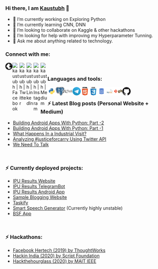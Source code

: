 ### Hi there, I am [Kaustubh][website] 👋

- 🔭 I’m currently working on Exploring Python
- 🌱 I’m currently learning CNN, DNN
- 👯 I’m looking to collaborate on Kaggle & other hackathons
- 🤔 I’m looking for help with improving my Hyperparameter Tunning.
- 💬 Ask me about anything related to technology.

### Connect with me:
[<img align="left" alt="website" width="22px" src="https://raw.githubusercontent.com/iconic/open-iconic/master/svg/globe.svg" />][website]
[<img align="left" alt="kaustubh | Facebook" width="22px" src="https://cdn.jsdelivr.net/npm/simple-icons@v3/icons/facebook.svg" />][facebook]
[<img align="left" alt="kaustubh | Twitter" width="22px" src="https://cdn.jsdelivr.net/npm/simple-icons@v3/icons/twitter.svg" />][twitter]
[<img align="left" alt="kaustubh | LinkedIn" width="22px" src="https://cdn.jsdelivr.net/npm/simple-icons@v3/icons/linkedin.svg" />][linkedin]
[<img align="left" alt="kaustubh | Instagram" width="22px" src="https://cdn.jsdelivr.net/npm/simple-icons@v3/icons/instagram.svg" />][instagram]
[<img align="left" alt="kaustubh | Medium" width="22px" src="https://cdn.jsdelivr.net/npm/simple-icons@v3/icons/medium.svg" />][medium]
<br />
### Languages and tools:
[<img align="left" alt="Python" width="26px" src="https://raw.githubusercontent.com/github/explore/78df643247d429f6cc873026c0622819ad797942/topics/python/python.png" />][website]
[<img align="left" alt="Postgresql" width="26px" src="https://raw.githubusercontent.com/github/explore/78df643247d429f6cc873026c0622819ad797942/topics/postgresql/postgresql.png" />][website]
[<img align="left" alt="Flask" width="26px" src="https://raw.githubusercontent.com/github/explore/78df643247d429f6cc873026c0622819ad797942/topics/flask/flask.png" />][website]
[<img align="left" alt="Telegram" width="26px" src="https://raw.githubusercontent.com/github/explore/78df643247d429f6cc873026c0622819ad797942/topics/telegram/telegram.png" />][website]
[<img align="left" alt="HTML5" width="26px" src="https://raw.githubusercontent.com/github/explore/80688e429a7d4ef2fca1e82350fe8e3517d3494d/topics/html/html.png" />][website]
[<img align="left" alt="CSS3" width="26px" src="https://raw.githubusercontent.com/github/explore/80688e429a7d4ef2fca1e82350fe8e3517d3494d/topics/css/css.png" />][website]
[<img align="left" alt="SQL" width="26px" src="https://raw.githubusercontent.com/github/explore/80688e429a7d4ef2fca1e82350fe8e3517d3494d/topics/sql/sql.png" />][website]
[<img align="left" alt="MySQL" width="26px" src="https://raw.githubusercontent.com/github/explore/80688e429a7d4ef2fca1e82350fe8e3517d3494d/topics/mysql/mysql.png" />][website]
[<img align="left" alt="Git" width="26px" src="https://raw.githubusercontent.com/github/explore/80688e429a7d4ef2fca1e82350fe8e3517d3494d/topics/git/git.png" />][website]
[<img align="left" alt="GitHub" width="26px" src="https://raw.githubusercontent.com/github/explore/78df643247d429f6cc873026c0622819ad797942/topics/github/github.png" />][website]

<br />

### ⚡ Latest Blog posts (Personal Website + Medium)
<!-- BLOG-POST-LIST:START -->
- [Building Android Apps With Python: Part -2](https://towardsdatascience.com/building-android-apps-with-python-part-2-1d8e78ef9166?source=rss-603da2b47f57------2)
- [Building Android Apps With Python: Part -1](https://towardsdatascience.com/building-android-apps-with-python-part-1-603820bebde8?source=rss-603da2b47f57------2)
- [What Happens In a Industrial Visit?](https://www.kaustubhgupta.xyz/post/what-happens-in-a-industrial-visit)
- [Analyzing #justiceforcarry Using Twitter API](https://medium.com/@kaustubhgupta1828/analyzing-justiceforcarry-using-twitter-api-ee98d669509b?source=rss-603da2b47f57------2)
- [We Need To Talk](https://www.kaustubhgupta.xyz/post/we-need-to-talk)
<!-- BLOG-POST-LIST:END -->

<br />

### ⚡ Currently deployed projects:
   - [IPU Results Website](https://ipuresultskg.herokuapp.com/)
   - [IPU Results TelegramBot](https://github.com/kaustubhgupta/TelegramBot-IPU)
   - [IPU Results Android App](https://github.com/kaustubhgupta/IPUResultAndroidApp)
   - [Sample Blogging Website](https://flaskwebsitev1.herokuapp.com/)
   - [Taskify](https://taskifyhackindia.herokuapp.com/)
   - [Smart Speech Generator](https://smart-speech-gen.herokuapp.com/) (Currently highly unstable)
   - [BSF App](https://appetize.io/app/6bcy1hx8p9r2060cn4amcuv43m?device=nexus5&scale=75&orientation=portrait&osVersion=8.1)

<br />

### ⚡ Hackathons:
   - [Facebook Hertech (2019) by ThoughtWorks](https://github.com/kaustubhgupta/FacebookHerTechHackathon)
   - [Hackin India (2020) by Script Foundation](https://github.com/kaustubhgupta/HackInIndia)     
   - [Hackthehourglass (2020) by MAIT IEEE](https://github.com/kaustubhgupta/HackTheHourGlassHackathon)
   

[website]: http://kaustubhgupta.xyz/
[facebook]: https://www.facebook.com/kaustubh.gupta.1828/
[twitter]: https://twitter.com/Kaustubh1828
[linkedin]: https://www.linkedin.com/in/kaustubh-gupta-612767ab/
[instagram]: https://www.instagram.com/kaustubhgupta1828/
[medium]: https://medium.com/@kaustubhgupta1828
